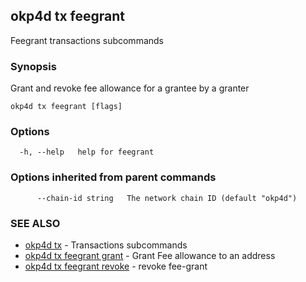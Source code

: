 ## okp4d tx feegrant

Feegrant transactions subcommands

### Synopsis

Grant and revoke fee allowance for a grantee by a granter

```
okp4d tx feegrant [flags]
```

### Options

```
  -h, --help   help for feegrant
```

### Options inherited from parent commands

```
      --chain-id string   The network chain ID (default "okp4d")
```

### SEE ALSO

* [okp4d tx](okp4d_tx.md)	 - Transactions subcommands
* [okp4d tx feegrant grant](okp4d_tx_feegrant_grant.md)	 - Grant Fee allowance to an address
* [okp4d tx feegrant revoke](okp4d_tx_feegrant_revoke.md)	 - revoke fee-grant

